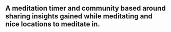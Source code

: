 ## A meditation timer and community based around sharing insights gained while meditating and nice locations to meditate in.